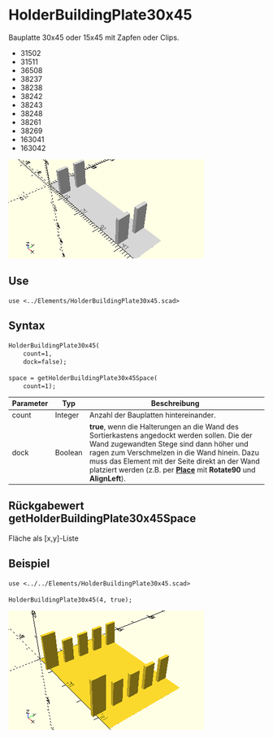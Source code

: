 # HolderBuildingPlate30x45
Bauplatte 30x45 oder 15x45 mit Zapfen oder Clips.
- 31502
- 31511
- 36508
- 38237
- 38238
- 38242
- 38243
- 38248
- 38261
- 38269
- 163041
- 163042

![HolderBuildingPlate30x45](../../images/HolderBuildingPlate30x45.png)

## Use
```
use <../Elements/HolderBuildingPlate30x45.scad>
```

## Syntax
```
HolderBuildingPlate30x45(
    count=1,
    dock=false);

space = getHolderBuildingPlate30x45Space(
    count=1);
```

| Parameter | Typ | Beschreibung |
| ------ | ------ | ------ |
| count | Integer | Anzahl der Bauplatten hintereinander. |
| dock | Boolean | __true__, wenn die Halterungen an die Wand des Sortierkastens angedockt werden sollen. Die der Wand zugewandten Stege sind dann höher und ragen zum Verschmelzen in die Wand hinein. Dazu muss das Element mit der Seite direkt an der Wand platziert werden (z.B. per [__Place__](../Base/Place.md) mit __Rotate90__ und __AlignLeft__). |

## Rückgabewert getHolderBuildingPlate30x45Space
Fläche als \[x,y]-Liste

## Beispiel
```
use <../../Elements/HolderBuildingPlate30x45.scad>

HolderBuildingPlate30x45(4, true);
```

![HolderBuildingPlate30x45](../../images/HolderBuildingPlate30x45_1.png)
